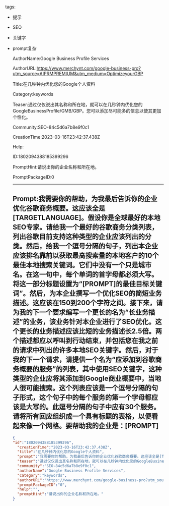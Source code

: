   tags: 
- 提示
- SEO
- 关键字
- prompt复杂

  AuthorName:Google Business Profile Services

  AuthorURL:https://www.merchynt.com/google-business-pro?utm_source=AIPRMPREMIUM&utm_medium=OptimizeyourGBP

  Title:在几秒钟内优化您的Google个人资料

  Category:keywords

  Teaser:通过仅仅说出其名称和所在地，就可以在几秒钟内优化您的GoogleBusinessProfile/GMB/GBP。您可以添加尽可能多的信息以使其更加个性化。

  Community:SEO-84c5d6a7b8e9f0c1

  CreationTime:2023-03-16T23:42:37.438Z

  Help:

  ID:1802094388185399296

  PromptHint:请说出你的企业名称和所在地。

  PromptPackageID:0

  ---

  ## Prompt:我需要你的帮助，为我最后告诉你的企业优化谷歌商务概要。这应该全是[TARGETLANGUAGE]。假设你是全球最好的本地SEO专家。请给我一个最好的谷歌商务分类列表，列出谷歌目前支持这种类型的企业应该列出的分类。然后，给我一个逗号分隔的句子，列出本企业应该排名靠前以获取最高搜索量的本地客户的10个最佳本地搜索关键词。它们中没有一个只是城市名。在这一句中，每个单词的首字母都必须大写。将这一部分标题设置为“[PROMPT]的最佳目标关键词”。然后，为本企业撰写一个优化SEO的简短业务描述。这应该在150到200个字符之间。接下来，请为我的下一个要求编写一个更长的名为“长业务描述”的业务，该业务针对本企业进行了SEO优化。这个更长的业务描述应该比短的业务描述长2.5倍。两个描述都应以呼叫到行动结束，并包括您在我之前的请求中列出的许多本地SEO关键字。然后，对于我的下一个请求，请提供一个名为“应添加到谷歌商务概要的服务”的列表，其中使用SEO关键字，这种类型的企业应将其添加到Google商业概要中，当地人很可能搜索。这个列表应该是一个逗号分隔的句子形式，这个句子中的每个服务的第一个字母都应该是大写的。此逗号分隔的句子中应有30个服务。请将所有回应组织成一个具有标题的表格，以便看起来像一个网格。要帮助我的企业是：[PROMPT]

  ```json
  {
  "id":"1802094388185399296",
    "creationTime":"2023-03-16T23:42:37.438Z",
    "title":"在几秒钟内优化您的Google个人资料",
    "prompt":"我需要你的帮助，为我最后告诉你的企业优化谷歌商务概要。这应该全是[TARGETLANGUAGE]。假设你是全球最好的本地SEO专家。请给我一个最好的谷歌商务分类列表，列出谷歌目前支持这种类型的企业应该列出的分类。然后，给我一个逗号分隔的句子，列出本企业应该排名靠前以获取最高搜索量的本地客户的10个最佳本地搜索关键词。它们中没有一个只是城市名。在这一句中，每个单词的首字母都必须大写。将这一部分标题设置为“[PROMPT]的最佳目标关键词”。然后，为本企业撰写一个优化SEO的简短业务描述。这应该在150到200个字符之间。接下来，请为我的下一个要求编写一个更长的名为“长业务描述”的业务，该业务针对本企业进行了SEO优化。这个更长的业务描述应该比短的业务描述长2.5倍。两个描述都应以呼叫到行动结束，并包括您在我之前的请求中列出的许多本地SEO关键字。然后，对于我的下一个请求，请提供一个名为“应添加到谷歌商务概要的服务”的列表，其中使用SEO关键字，这种类型的企业应将其添加到Google商业概要中，当地人很可能搜索。这个列表应该是一个逗号分隔的句子形式，这个句子中的每个服务的第一个字母都应该是大写的。此逗号分隔的句子中应有30个服务。请将所有回应组织成一个具有标题的表格，以便看起来像一个网格。要帮助我的企业是：[PROMPT]",
    "teaser":"通过仅仅说出其名称和所在地，就可以在几秒钟内优化您的GoogleBusinessProfile/GMB/GBP。您可以添加尽可能多的信息以使其更加个性化。",
    "community":"SEO-84c5d6a7b8e9f0c1",
    "authorName":"Google Business Profile Services",
    "category":"keywords",
    "authorURL":"https://www.merchynt.com/google-business-pro?utm_source=AIPRMPREMIUM&utm_medium=OptimizeyourGBP",
    "promptPackageID":"0",
    "help":"",
    "promptHint":"请说出你的企业名称和所在地。"
  }
  ```
